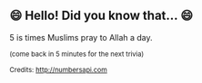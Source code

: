 ## :smile: Hello! Did you know that... :smile:
5 is times Muslims pray to Allah a day.

<sup>(come back in 5 minutes for the next trivia)</sup>


<sup>Credits: http://numbersapi.com</sup>
